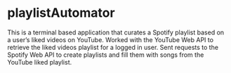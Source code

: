 # playlistAutomator
This is a terminal based application that curates a Spotify playlist based on a user’s liked videos on YouTube.
Worked with the YouTube Web API to retrieve the liked videos playlist for a logged in user. Sent requests to the Spotify
Web API to create playlists and fill them with songs from the YouTube liked playlist.

